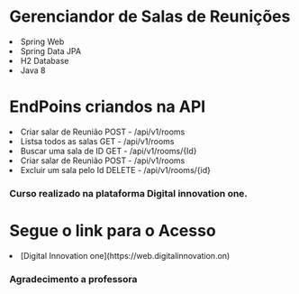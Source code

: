 # Gerenciandor de Salas de Reunições
<li> Spring Web </li>
<li> Spring Data JPA </li>
<li> H2 Database </li>
<li> Java 8 </li>

# EndPoins criandos na API
<li>Criar salar de Reunião POST - /api/v1/rooms </li>
<li>Listsa todos as salas  GET - /api/v1/rooms </li>
<li>Buscar uma sala de ID  GET  - /api/v1/rooms/{Id} </li>
<li>Criar salar de Reunião POST - /api/v1/rooms </li>
<li>Excluir um sala pelo Id DELETE - /api/v1/rooms/{id} </li>   

### Curso realizado na plataforma Digital innovation one.

# Segue o link para o Acesso
<li>[Digital Innovation one](https://web.digitalinnovation.on)</li> 

### Agradecimento a professora 

